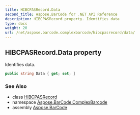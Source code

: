```yaml
---
title: HIBCPASRecord.Data
second_title: Aspose.BarCode for .NET API Reference
description: HIBCPASRecord property. Identifies data
type: docs
weight: 20
url: /net/aspose.barcode.complexbarcode/hibcpasrecord/data/
---
```

## HIBCPASRecord.Data property

Identifies data.

```csharp
public string Data { get; set; }
```

### See Also

* class [HIBCPASRecord](../)
* namespace [Aspose.BarCode.ComplexBarcode](../../hibcpasrecord/)
* assembly [Aspose.BarCode](../../../)


